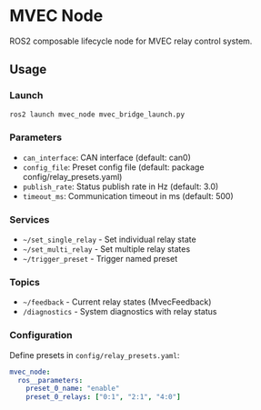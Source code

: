 # MVEC Node

ROS2 composable lifecycle node for MVEC relay control system.

## Usage

### Launch

```bash
ros2 launch mvec_node mvec_bridge_launch.py
```

### Parameters
- `can_interface`: CAN interface (default: can0)
- `config_file`: Preset config file (default: package config/relay_presets.yaml)
- `publish_rate`: Status publish rate in Hz (default: 3.0)
- `timeout_ms`: Communication timeout in ms (default: 500)

### Services
- `~/set_single_relay` - Set individual relay state
- `~/set_multi_relay` - Set multiple relay states
- `~/trigger_preset` - Trigger named preset

### Topics
- `~/feedback` - Current relay states (MvecFeedback)
- `/diagnostics` - System diagnostics with relay status

### Configuration
Define presets in `config/relay_presets.yaml`:

```yaml
mvec_node:
  ros__parameters:
    preset_0_name: "enable"
    preset_0_relays: ["0:1", "2:1", "4:0"]
```
